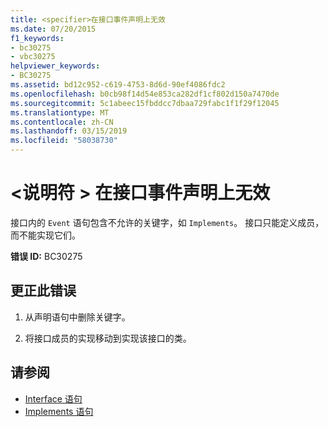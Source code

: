 ```yaml
---
title: <specifier>在接口事件声明上无效
ms.date: 07/20/2015
f1_keywords:
- bc30275
- vbc30275
helpviewer_keywords:
- BC30275
ms.assetid: bd12c952-c619-4753-8d6d-90ef4086fdc2
ms.openlocfilehash: b0cb98f14d54e853ca282df1cf802d150a7470de
ms.sourcegitcommit: 5c1abeec15fbddcc7dbaa729fabc1f1f29f12045
ms.translationtype: MT
ms.contentlocale: zh-CN
ms.lasthandoff: 03/15/2019
ms.locfileid: "58038730"
---
```

# <a name="specifier-is-not-valid-on-an-interface-event-declaration"></a>\<说明符 > 在接口事件声明上无效
接口内的 `Event` 语句包含不允许的关键字，如 `Implements`。 接口只能定义成员，而不能实现它们。  
  
 **错误 ID:** BC30275  
  
## <a name="to-correct-this-error"></a>更正此错误  
  
1.  从声明语句中删除关键字。  
  
2.  将接口成员的实现移动到实现该接口的类。  
  
## <a name="see-also"></a>请参阅

- [Interface 语句](../../visual-basic/language-reference/statements/interface-statement.md)
- [Implements 语句](../../visual-basic/language-reference/statements/implements-statement.md)
